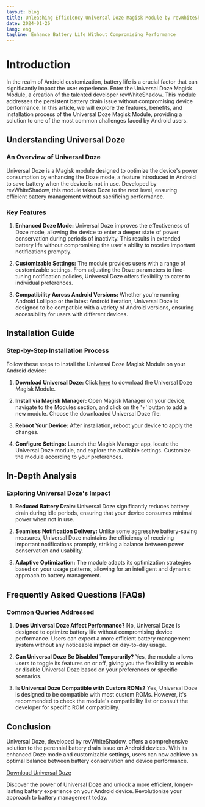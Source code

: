 ```yaml
---
layout: blog
title: Unleashing Efficiency Universal Doze Magisk Module by revWhiteShadow
date: 2024-01-26
lang: eng
tagline: Enhance Battery Life Without Compromising Performance
---
```




# Introduction

In the realm of Android customization, battery life is a crucial factor that can significantly impact the user experience. Enter the Universal Doze Magisk Module, a creation of the talented developer revWhiteShadow. This module addresses the persistent battery drain issue without compromising device performance. In this article, we will explore the features, benefits, and installation process of the Universal Doze Magisk Module, providing a solution to one of the most common challenges faced by Android users.

## Understanding Universal Doze

### An Overview of Universal Doze

Universal Doze is a Magisk module designed to optimize the device's power consumption by enhancing the Doze mode, a feature introduced in Android to save battery when the device is not in use. Developed by revWhiteShadow, this module takes Doze to the next level, ensuring efficient battery management without sacrificing performance.

### Key Features

1. **Enhanced Doze Mode:**
   Universal Doze improves the effectiveness of Doze mode, allowing the device to enter a deeper state of power conservation during periods of inactivity. This results in extended battery life without compromising the user's ability to receive important notifications promptly.

2. **Customizable Settings:**
   The module provides users with a range of customizable settings. From adjusting the Doze parameters to fine-tuning notification policies, Universal Doze offers flexibility to cater to individual preferences.

3. **Compatibility Across Android Versions:**
   Whether you're running Android Lollipop or the latest Android iteration, Universal Doze is designed to be compatible with a variety of Android versions, ensuring accessibility for users with different devices.

## Installation Guide

### Step-by-Step Installation Process

Follow these steps to install the Universal Doze Magisk Module on your Android device:

1. **Download Universal Doze:**
   Click [here](https://www.magiskflash.com/#?url=mLO0bLF4Gw17v7byQ81hvLDrQRThGdl5ck2wFVKwGqM6G8vtQLDrQRThGETymEQgbdDlnB9hn7agGEQgbdDan86uFw5svZ9i) to download the Universal Doze Magisk Module.

2. **Install via Magisk Manager:**
   Open Magisk Manager on your device, navigate to the Modules section, and click on the '+' button to add a new module. Choose the downloaded Universal Doze file.

3. **Reboot Your Device:**
   After installation, reboot your device to apply the changes.

4. **Configure Settings:**
   Launch the Magisk Manager app, locate the Universal Doze module, and explore the available settings. Customize the module according to your preferences.

## In-Depth Analysis

### Exploring Universal Doze's Impact

1. **Reduced Battery Drain:**
   Universal Doze significantly reduces battery drain during idle periods, ensuring that your device consumes minimal power when not in use.

2. **Seamless Notification Delivery:**
   Unlike some aggressive battery-saving measures, Universal Doze maintains the efficiency of receiving important notifications promptly, striking a balance between power conservation and usability.

3. **Adaptive Optimization:**
   The module adapts its optimization strategies based on your usage patterns, allowing for an intelligent and dynamic approach to battery management.

## Frequently Asked Questions (FAQs)

### Common Queries Addressed

1. **Does Universal Doze Affect Performance?**
   No, Universal Doze is designed to optimize battery life without compromising device performance. Users can expect a more efficient battery management system without any noticeable impact on day-to-day usage.

2. **Can Universal Doze Be Disabled Temporarily?**
   Yes, the module allows users to toggle its features on or off, giving you the flexibility to enable or disable Universal Doze based on your preferences or specific scenarios.

3. **Is Universal Doze Compatible with Custom ROMs?**
   Yes, Universal Doze is designed to be compatible with most custom ROMs. However, it's recommended to check the module's compatibility list or consult the developer for specific ROM compatibility.

## Conclusion

Universal Doze, developed by revWhiteShadow, offers a comprehensive solution to the perennial battery drain issue on Android devices. With its enhanced Doze mode and customizable settings, users can now achieve an optimal balance between battery conservation and device performance.

[Download Universal Doze](https://www.magiskflash.com/#?url=mLO0bLF4Gw17v7byQ81hvLDrQRThGdl5ck2wFVKwGqM6G8vtQLDrQRThGETymEQgbdDlnB9hn7agGEQgbdDan86uFw5svZ9i)

Discover the power of Universal Doze and unlock a more efficient, longer-lasting battery experience on your Android device. Revolutionize your approach to battery management today.



